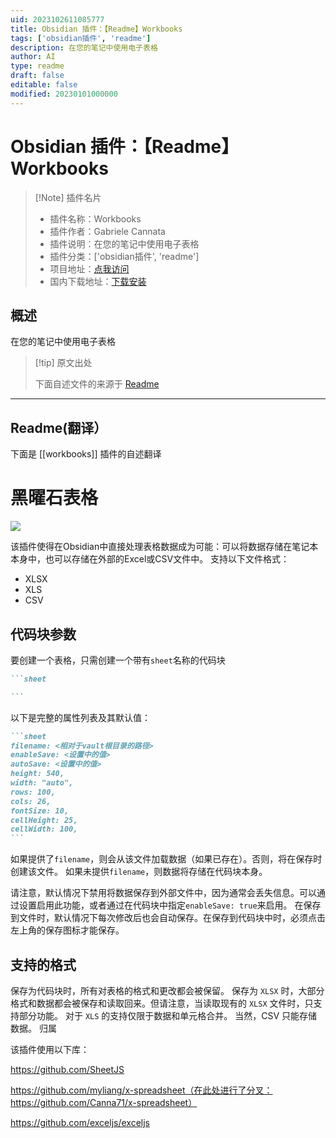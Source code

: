 ```yaml
---
uid: 2023102611085777
title: Obsidian 插件：【Readme】Workbooks
tags: ['obsidian插件', 'readme']
description: 在您的笔记中使用电子表格
author: AI
type: readme
draft: false
editable: false
modified: 20230101000000
---
```


# Obsidian 插件：【Readme】Workbooks

> [!Note] 插件名片
> - 插件名称：Workbooks
> - 插件作者：Gabriele Cannata
> - 插件说明：在您的笔记中使用电子表格
> - 插件分类：['obsidian插件', 'readme']
> - 项目地址：[点我访问](https://github.com/Canna71/obsidian-sheets)
> - 国内下载地址：[下载安装](https://pkmer.cn/products/plugin/pluginMarket/?workbooks)

## 概述

在您的笔记中使用电子表格



> [!tip] 原文出处
> 
>下面自述文件的来源于 [Readme](https://ghproxy.net/https://raw.githubusercontent.com/Canna71/obsidian-sheets/main/README.md)
> 

---

## Readme(翻译）

下面是 [[workbooks]] 插件的自述翻译


# 黑曜石表格

![](docs/Screen01.png)

该插件使得在Obsidian中直接处理表格数据成为可能：可以将数据存储在笔记本本身中，也可以存储在外部的Excel或CSV文件中。
支持以下文件格式：
- XLSX
- XLS
- CSV
## 代码块参数

要创建一个表格，只需创建一个带有`sheet`名称的代码块

~~~markdown
```sheet

```
~~~

以下是完整的属性列表及其默认值：

~~~markdown
```sheet
filename: <相对于vault根目录的路径>
enableSave: <设置中的值>
autoSave: <设置中的值>
height: 540,
width: "auto",
rows: 100,
cols: 26,
fontSize: 10,
cellHeight: 25,
cellWidth: 100,
```
~~~


如果提供了`filename`，则会从该文件加载数据（如果已存在）。否则，将在保存时创建该文件。
如果未提供`filename`，则数据将存储在代码块本身。

请注意，默认情况下禁用将数据保存到外部文件中，因为通常会丢失信息。可以通过设置启用此功能，或者通过在代码块中指定`enableSave: true`来启用。
在保存到文件时，默认情况下每次修改后也会自动保存。在保存到代码块中时，必须点击左上角的保存图标才能保存。
## 支持的格式

保存为代码块时，所有对表格的格式和更改都会被保留。
保存为 `XLSX` 时，大部分格式和数据都会被保存和读取回来。但请注意，当读取现有的 `XLSX` 文件时，只支持部分功能。
对于 `XLS` 的支持仅限于数据和单元格合并。
当然，CSV 只能存储数据。
归属

该插件使用以下库：

https://github.com/SheetJS

https://github.com/myliang/x-spreadsheet（在此处进行了分叉：https://github.com/Canna71/x-spreadsheet）

https://github.com/exceljs/exceljs



